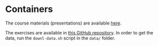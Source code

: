 # Containers

The course materials (presentations) are available [here](https://elearning.bits.vib.be/courses/introduction-to-docker/).

The exercises are available in [this GitHub repository](https://github.com/vibbits/containers-workshop). In order to get the data, run the `downl-data.sh` script in the `data/` folder. 